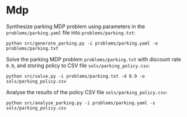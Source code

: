 # Mdp

Synthesize parking MDP problem using parameters in the ```problems/parking.yaml``` file into  ```problems/parking.txt```:
```
python src/generate_parking.py -i problems/parking.yaml -o problems/parking.txt
```

Solve the parking MDP problem ```problems/parking.txt``` with discount rate ```0.9```, and storing policy to CSV file ```sols/parking_policy.csv```:
```
python src/solve.py -i problems/parking.txt -d 0.9 -o sols/parking_policy.csv
```

Analyse the results of the policy CSV file ```sols/parking_policy.csv```:
```
python src/analyse_parking.py -i problems/parking.yaml -s sols/parking_policy.csv
```
